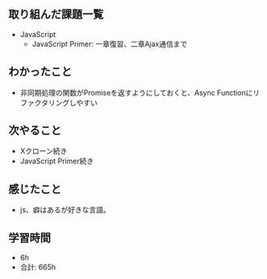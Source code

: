 ## 取り組んだ課題一覧

- JavaScript
    - JavaScript Primer: 一章復習、二章Ajax通信まで

## わかったこと
- 非同期処理の関数がPromiseを返すようにしておくと、Async Functionにリファクタリングしやすい
## 次やること

-  Xクローン続き
- JavaScript Primer続き

## 感じたこと
- js、癖はあるが好きな言語。
## 学習時間

- 6h
- 合計: 665h